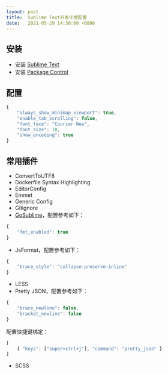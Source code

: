 ```yaml
---
layout: post
title:  Sublime Text开发环境配置
date:   2021-05-29 14:30:00 +0800
---
```


## 安装

- 安装 [Sublime Text](https://www.sublimetext.com/)
- 安装 [Package Control](https://packagecontrol.io/)

## 配置

```js
{
	"always_show_minimap_viewport": true,
	"enable_tab_scrolling": false,
	"font_face": "Courier New",
	"font_size": 18,
	"show_encoding": true
}
```

## 常用插件

- ConvertToUTF8
- Dockerfile Syntax Highlighting
- EditorConfig
- Emmet
- Generic Config
- Gitignore
- [GoSublime](https://github.com/DisposaBoy/GoSublime)，配置参考如下：
```js
{
	"fmt_enabled": true
}
```
- JsFormat，配置参考如下：
```js
{
	"brace_style": "collapse-preserve-inline"
}
```
- LESS
- Pretty JSON，配置参考如下：
```js
{
    "brace_newline": false,
    "bracket_newline": false
}
```
配置快捷键绑定：
```js
[
	{ "keys": ["super+ctrl+j"], "command": "pretty_json" }
]
```
- SCSS
